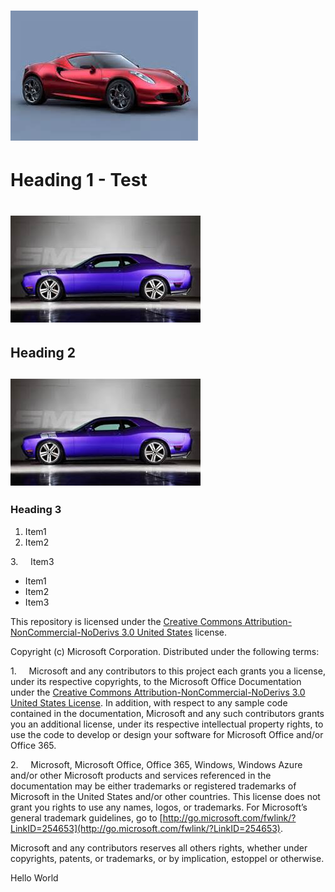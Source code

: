 
# [![Title: images/image1470895355206.Jpeg](https://raw.githubusercontent.com/umasubra/office-js-docs-1/master/images/image1470895355206.Jpeg)](https://raw.githubusercontent.com/umasubra/office-js-docs-1/master/images/image1470895355206.Jpeg)

# Heading 1 - Test

# [![Title: images/image1470895386767.Jpeg](https://raw.githubusercontent.com/umasubra/office-js-docs-1/master/images/image1470895386767.Jpeg)](https://raw.githubusercontent.com/umasubra/office-js-docs-1/master/images/image1470895386767.Jpeg)

## Heading 2

## [![Title: images/image1470895512252.Jpeg](https://raw.githubusercontent.com/umasubra/office-js-docs-1/master/images/image1470895512252.Jpeg)](https://raw.githubusercontent.com/umasubra/office-js-docs-1/master/images/image1470895512252.Jpeg)

### Heading 3

1.  Item1
2.  Item2

3.     Item3

*   Item1
*   Item2
*   Item3

This repository is licensed under the [Creative Commons Attribution-NonCommercial-NoDerivs 3.0 United States](https://creativecommons.org/licenses/by-nc-nd/3.0/us) license.

Copyright (c) Microsoft Corporation. Distributed under the following terms:

1.     Microsoft and any contributors to this project each grants you a license, under its respective copyrights, to the Microsoft Office Documentation under the [Creative Commons Attribution-NonCommercial-NoDerivs 3.0 United States License](https://creativecommons.org/licenses/by-nc-nd/3.0/us/legalcode). In addition, with respect to any sample code contained in the documentation, Microsoft and any such contributors grants you an additional license, under its respective intellectual property rights, to use the code to develop or design your software for Microsoft Office and/or Office 365.

2.     Microsoft, Microsoft Office, Office 365, Windows, Windows Azure and/or other Microsoft products and services referenced in the documentation may be either trademarks or registered trademarks of Microsoft in the United States and/or other countries. This license does not grant you rights to use any names, logos, or trademarks. For Microsoft’s general trademark guidelines, go to [http://go.microsoft.com/fwlink/?LinkID=254653](http://go.microsoft.com/fwlink/?LinkID=254653).

Microsoft and any contributors reserves all others rights, whether under copyrights, patents, or trademarks, or by implication, estoppel or otherwise.

Hello World
